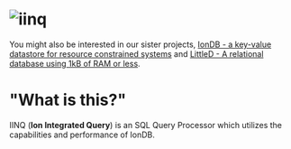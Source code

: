 ![iinq](https://rawcdn.githack.com/iondbproject/iinq/select-all-from-dana/iinq/documentation/iinq_logo4.svg)
=========

You might also be interested in our sister projects, [IonDB - a key-value datastore for resource constrained systems](https://github.com/iondbproject/iondb) and [LittleD - A relational database using 1kB of RAM or less](https://github.com/graemedouglas/LittleD).

# "What is this?"

IINQ (**Ion Integrated Query**) is an SQL Query Processor which utilizes the capabilities and performance of IonDB.

